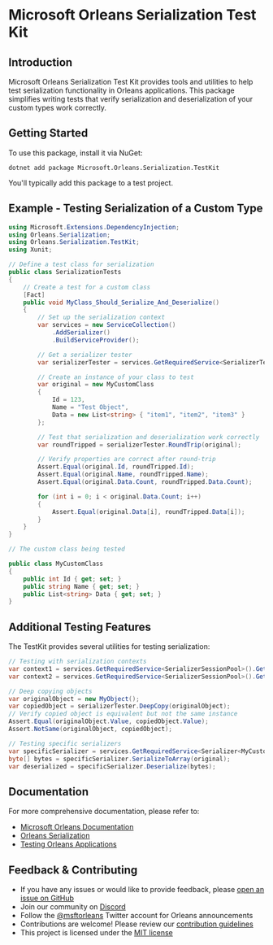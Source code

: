 # Microsoft Orleans Serialization Test Kit

## Introduction
Microsoft Orleans Serialization Test Kit provides tools and utilities to help test serialization functionality in Orleans applications. This package simplifies writing tests that verify serialization and deserialization of your custom types work correctly.

## Getting Started
To use this package, install it via NuGet:

```shell
dotnet add package Microsoft.Orleans.Serialization.TestKit
```

You'll typically add this package to a test project.

## Example - Testing Serialization of a Custom Type
```csharp
using Microsoft.Extensions.DependencyInjection;
using Orleans.Serialization;
using Orleans.Serialization.TestKit;
using Xunit;

// Define a test class for serialization
public class SerializationTests
{
    // Create a test for a custom class
    [Fact]
    public void MyClass_Should_Serialize_And_Deserialize()
    {
        // Set up the serialization context
        var services = new ServiceCollection()
            .AddSerializer()
            .BuildServiceProvider();

        // Get a serializer tester
        var serializerTester = services.GetRequiredService<SerializerTester>();

        // Create an instance of your class to test
        var original = new MyCustomClass
        {
            Id = 123,
            Name = "Test Object",
            Data = new List<string> { "item1", "item2", "item3" }
        };

        // Test that serialization and deserialization work correctly
        var roundTripped = serializerTester.RoundTrip(original);

        // Verify properties are correct after round-trip
        Assert.Equal(original.Id, roundTripped.Id);
        Assert.Equal(original.Name, roundTripped.Name);
        Assert.Equal(original.Data.Count, roundTripped.Data.Count);

        for (int i = 0; i < original.Data.Count; i++)
        {
            Assert.Equal(original.Data[i], roundTripped.Data[i]);
        }
    }
}

// The custom class being tested

public class MyCustomClass
{
    public int Id { get; set; }
    public string Name { get; set; }
    public List<string> Data { get; set; }
}
```

## Additional Testing Features
The TestKit provides several utilities for testing serialization:

```csharp
// Testing with serialization contexts
var context1 = services.GetRequiredService<SerializerSessionPool>().GetSession();
var context2 = services.GetRequiredService<SerializerSessionPool>().GetSession();

// Deep copying objects
var originalObject = new MyObject();
var copiedObject = serializerTester.DeepCopy(originalObject);
// Verify copied object is equivalent but not the same instance
Assert.Equal(originalObject.Value, copiedObject.Value);
Assert.NotSame(originalObject, copiedObject);

// Testing specific serializers
var specificSerializer = services.GetRequiredService<Serializer<MyCustomType>>();
byte[] bytes = specificSerializer.SerializeToArray(original);
var deserialized = specificSerializer.Deserialize(bytes);
```

## Documentation
For more comprehensive documentation, please refer to:
- [Microsoft Orleans Documentation](https://learn.microsoft.com/dotnet/orleans/)
- [Orleans Serialization](https://learn.microsoft.com/en-us/dotnet/orleans/host/configuration-guide/serialization)
- [Testing Orleans Applications](https://learn.microsoft.com/en-us/dotnet/orleans/implementation/testing)

## Feedback & Contributing
- If you have any issues or would like to provide feedback, please [open an issue on GitHub](https://github.com/dotnet/orleans/issues)
- Join our community on [Discord](https://aka.ms/orleans-discord)
- Follow the [@msftorleans](https://twitter.com/msftorleans) Twitter account for Orleans announcements
- Contributions are welcome! Please review our [contribution guidelines](https://github.com/dotnet/orleans/blob/main/CONTRIBUTING.md)
- This project is licensed under the [MIT license](https://github.com/dotnet/orleans/blob/main/LICENSE)
